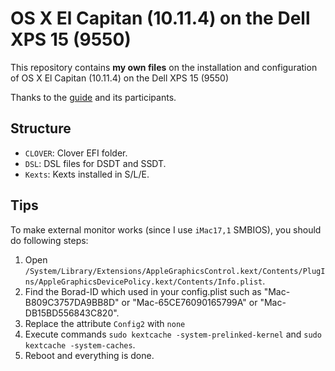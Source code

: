 # OS X El Capitan (10.11.4) on the Dell XPS 15 (9550)
This repository contains **my own files** on the installation and configuration of OS X El Capitan (10.11.4) on the Dell XPS 15 (9550)

Thanks to the [guide][1] and its participants.

## Structure
* `CLOVER`: Clover EFI folder.
* `DSL`: DSL files for DSDT and SSDT.
* `Kexts`: Kexts installed in S/L/E.

## Tips
To make external monitor works (since I use `iMac17,1` SMBIOS), you should do following steps:
1. Open `/System/Library/Extensions/AppleGraphicsControl.kext/Contents/PlugIns/AppleGraphicsDevicePolicy.kext/Contents/Info.plist`.
2. Find the Borad-ID which used in your config.plist such as "Mac-B809C3757DA9BB8D" or "Mac-65CE76090165799A" or "Mac-DB15BD556843C820".
3. Replace the attribute `Config2` with `none`
4. Execute commands `sudo kextcache -system-prelinked-kernel` and `sudo kextcache -system-caches`.
5. Reboot and everything is done.

[1]:	http://www.tonymacx86.com/threads/guide-wip-dell-xps-15-9550-skylake-gtx960m-ssd-via-clover-uefi.192598/